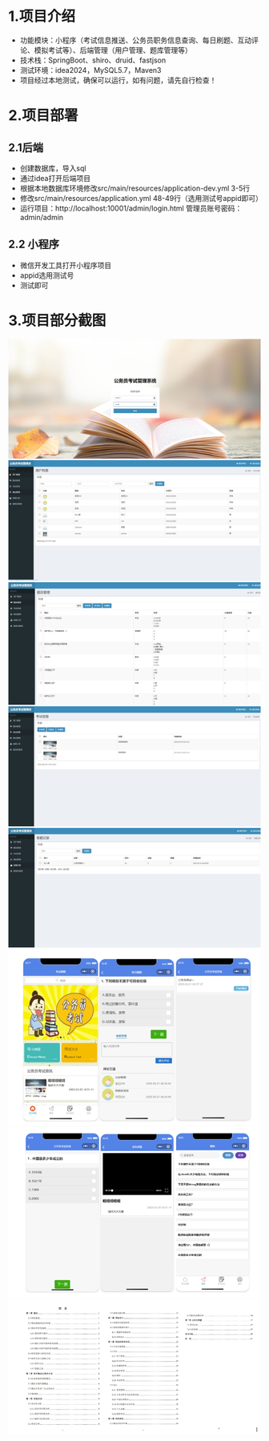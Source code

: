 # 1.项目介绍
- 功能模块：小程序（考试信息推送、公务员职务信息查询、每日刷题、互动评论、模拟考试等）、后端管理（用户管理、题库管理等）
- 技术栈：SpringBoot、shiro、druid、fastjson
- 测试环境：idea2024，MySQL5.7，Maven3
- 项目经过本地测试，确保可以运行，如有问题，请先自行检查！

# 2.项目部署
## 2.1后端
- 创建数据库，导入sql
- 通过idea打开后端项目
- 根据本地数据库环境修改src/main/resources/application-dev.yml 3-5行
- 修改src/main/resources/application.yml 48-49行（选用测试号appid即可）
- 运行项目：http://localhost:10001/admin/login.html  管理员账号密码： admin/admin
## 2.2 小程序
- 微信开发工具打开小程序项目
- appid选用测试号
- 测试即可
# 3.项目部分截图
![输入图片说明](1.png)
![输入图片说明](2.png)
![输入图片说明](3.png)
![输入图片说明](4.png)
![输入图片说明](5.png)
![输入图片说明](6.png)
![输入图片说明](7.png)
![输入图片说明](8.png)